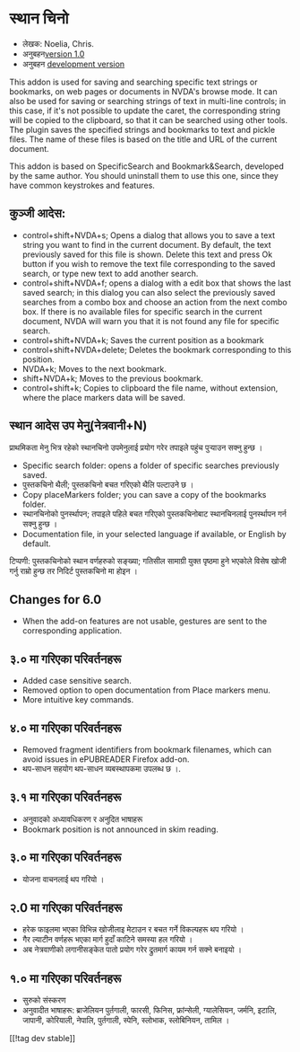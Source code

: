 # स्थान चिनो #

* लेखक: Noelia, Chris.
* अनुबहन[version 1.0][1]
* अनुबहन [development version][2]

This addon is used for saving and searching specific text strings or
bookmarks, on web pages or documents in NVDA's browse mode. It can also be
used for saving or searching strings of text in multi-line controls; in this
case, if it's not possible to update the caret, the corresponding string
will be copied to the clipboard, so that it can be searched using other
tools.  The plugin saves the specified strings and bookmarks to text and
pickle files. The name of these files is based on the title and URL of the
current document.

This addon is based on SpecificSearch and Bookmark&Search, developed by the
same author. You should uninstall them to use this one, since they have
common keystrokes and features.

## कुञ्जी आदेस: ##

*	control+shift+NVDA+s; Opens a dialog that allows you to save a text string   you want to find in the current document. By default, the text previously saved for this file is shown. Delete this text and press Ok button if you wish to remove the text file corresponding to the saved search, or type new text to add another search.
*	control+shift+NVDA+f; opens a dialog with a edit box that shows the last saved search; in this dialog you can also select the previously saved searches from a combo box and choose an action from the next combo box. If there is no available files for specific search in the current document, NVDA will warn you that it is not found any file for specific search.
*	control+shift+NVDA+k; Saves the current position as a bookmark
*	control+shift+NVDA+delete; Deletes the bookmark corresponding to this position.
*	NVDA+k; Moves to the next bookmark.
*	shift+NVDA+k; Moves to the previous bookmark.
*	control+shift+k; Copies to clipboard the file name, without extension, where the place markers data will be saved.

## स्थान आदेस उप मेनु(नेत्रवानी+N) ##


प्राथमिकता मेनु भित्र रहेको  स्थानचिनो उपमेनुलाई प्रयोग गरेर तपाइले पहुंच
पुर्‍याउन सक्नु हुन्छ ।

*	Specific search folder: opens a folder of specific searches previously
  saved.
*	पुस्तकचिनो थैली; पुस्तकचिनो बचत गरिएको थैलि पल्टाउने छ ।
*	Copy placeMarkers folder; you can save a copy of the bookmarks folder.
*	स्थानचिनोको पुनर्स्थापन; तपाइले पहिले बचत गरिएको पुस्तकचिनोबाट स्थानचिनलाई
  पुनर्स्थापन गर्न सक्नु हुन्छ ।
*	Documentation file, in your selected language if available, or English by
  default.

टिप्पणी: पुस्तकचिनोको स्थान वर्णहरुको सङ्ख्या; गतिसील सामाग्री युक्त पृष्ठमा
हुने भएकोले विसेष खोजी गर्नु राम्रो हुन्छ  तर निदिर्ट पुस्तकचिनो मा होइन ।

## Changes for 6.0 ##
* When the add-on features are not usable, gestures are sent to the
  corresponding application.

## ३.० मा गरिएका परिवर्तनहरू ##
* Added case sensitive search.
* Removed option to open documentation from Place markers menu.
* More intuitive key commands.

## ४.० मा गरिएका परिवर्तनहरू ##
* Removed fragment identifiers from bookmark filenames, which can avoid
  issues in ePUBREADER Firefox add-on.
* थप-साधन सहयोग थप-साधन व्यबस्थापकमा उपलब्ध छ ।.

## ३.१ मा गरिएका परिवर्तनहरू ##
* अनुवादको अध्यावधिकरण र अनुदित भाषाहरू
* Bookmark position is not announced in skim reading.

## ३.० मा गरिएका परिवर्तनहरू ##
* योजना वाचनलाई थप गरियो ।

## २.0 मा गरिएका परिवर्तनहरू ##
* हरेक फाइलमा भएका विभिन्न खोजीलाइ मेटाउन र बचत गर्ने विकल्पहरू थप गरियो । 
* गैर ल्याटीन वर्णहरू भएका मार्ग हुदाँ काटिने समस्या हल गरियो ।
* अब नेत्रवाणीको लगानीसङ्केत पातो प्रयोग गरेर द्रुतमार्ग कायम गर्न सक्ने
  बनाइयो ।

## १.० मा गरिएका परिवर्तनहरू ##
* सुरुको संस्करण
* अनुवादीत भाषाहरू: ब्राजेलियन पुर्तगाली, फारसी, फिनिस, फ्रांन्सेली,
  ग्यालेसियन, जर्मनि, इटालि, जापानी, कोरियाली, नेपालि, पुर्तगाली, स्पेनि,
  स्लोभाक, स्लोबिनियन, तामिल ।

[[!tag dev stable]]

[1]: http://addons.nvda-project.org/files/get.php?file=pm

[2]: http://addons.nvda-project.org/files/get.php?file=pm-dev
